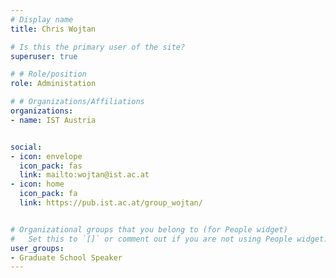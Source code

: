 ```yaml
---
# Display name
title: Chris Wojtan

# Is this the primary user of the site?
superuser: true

# # Role/position
role: Administation

# # Organizations/Affiliations
organizations:
- name: IST Austria


social:
- icon: envelope
  icon_pack: fas
  link: mailto:wojtan@ist.ac.at
- icon: home
  icon_pack: fa
  link: https://pub.ist.ac.at/group_wojtan/


# Organizational groups that you belong to (for People widget)
#   Set this to `[]` or comment out if you are not using People widget.
user_groups:
- Graduate School Speaker
---
```

